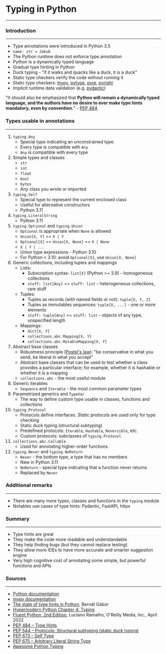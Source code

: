 # Typing in Python

***

### Introduction

***

* Type annotations were introduced in Python 3.5
* `name: str = Jakub`
* The Python runtime does not enforce type annotation
* Python is a dynamically typed language
* Gradual type hinting in Python
* Duck typing - "if it walks and quacks like a duck, it is a duck"
* Static type checkers verify the code without running it
* Static type checkers: [mypy](http://mypy-lang.org/), [pytype](https://google.github.io/pytype/),
  [pyre](https://pyre-check.org/), [pyright](https://github.com/microsoft/pyright)
* Implicit runtime data validation (e.g. [pydantic](https://pydantic-docs.helpmanual.io/))

"It should also be emphasized that **Python will remain a dynamically typed language, and the authors have no desire to
ever make type hints mandatory, even by convention.**" - [PEP 484](https://peps.python.org/pep-0484/)

### Types usable in annotations

***

1. `typing.Any`
    * Special type indicating an unconstrained type.
    * Every type is compatible with `Any`
    * `Any` is compatible with every type
2. Simple types and classes
    * `str`
    * `int`
    * `float`
    * `bool`
    * `bytes`
    * Any class you wrote or imported
3. `typing.Self`
    * Special type to represent the current enclosed class
    * Useful for alternative constructors
    * Python 3.11
4. `typing.LiteralString`
    * Python 3.11
5. `typing.Optional` and `typing.Union`
    * `Optional` is appropriate when `None` is allowed
    * `Union[X, Y]` == `X | Y`
    * `Optional[X]` == `Union[X, None]` == `X | None`
    * `X | Y | ...`
    * Union type expressions - Python 3.10
    * For Python < 3.10: avoid `Optional[X]`, use `Union[X, None]`
6. Generic collections, including tuples and mappings
    * Lists:
        * Subscription syntax: `list[X]` (Python >= 3.9) - homogeneous
          collections
        * `stuff: list[Any]` == `stuff: list` - heterogeneous collections, rare
          stuff
    * Tuples:
        * Tuples as records (with named fields or not): `tuple[X, Y, Z]`
        * Tuples as immutables sequences: `tuple[X, ...]` - one or more
          elements
        * `stuff: tuple[Any]` == `stuff: list` - objects of any type,
          unspecified length
    * Mappings:
        * `dict[X, Y]`
        * `collections.abc.Mapping[X, Y]`
        * `collections.abc.MutableMapping[X, Y]`
7. Abstract base classes
    * Robustness
      principle ([Postel's law](https://en.wikipedia.org/wiki/Robustness_principle)):
      "be conservative in what you send, be liberal in what you accept"
    * Abstract base classes that can be used to test whether a class provides a
      particular interface; for example, whether it is hashable or whether it
      is a mapping
    * `collections.abc` - the most useful module
8. Generic iterables
    * `Sequence` and `Iterable` - the most common parameter types
9. Parametrized generics and `TypeVar`
    * The way to define custom type usable in classes, functions and collections
10. `typing.Protocol`
    * Protocols define interfaces. _Static_ protocols are used only for type checking
    * Static duck typing (structural subtyping)
    * Predefined protocols: `Iterable`, `Hashable`, `Reversible`, etc.
    * Custom protocols: subclasses of `typing.Protocol`
11. `collections.abc.Callable`
    * Used for annotating higher-order functions
12. `typing.Never` and `typing.NoReturn`
    * `Never` - the bottom type, a type that has no members
    * New in Python 3.11
    * `NoReturn` - special type indicating that a function never returns
    * Replaced by `Never`

### Additional remarks

***

* There are many more types, classes and functions in the `typing` module
* Notables use cases of type hints: Pydantic, FastAPI, httpx

### Summary

***

* Type hints are great
* They make the code more readable and understandable
* They help finding bugs (but they cannot replace testing)
* They allow more IDEs to have more accurate and smarter suggestion engine
* Very high cognitive cost of annotating some simple, but powerful functions and APIs

### Sources

***

* [Python documentation](https://docs.python.org/3/library/typing.html)
* [mypy documentation](https://mypy.readthedocs.io/en/stable/cheat_sheet_py3.html)
* [The state of type hints in Python](https://bernat.tech/posts/the-state-of-type-hints-in-python/), Bernát Gábor
* [Hypermodern Python Chapter 4: Typing](https://cjolowicz.github.io/posts/hypermodern-python-04-typing/)
* [Fluent Python, 2nd Edition](https://www.oreilly.com/library/view/fluent-python-2nd/9781492056348/), Luciano Ramalho,
  O'Reilly Media, Inc., April 2022
* [PEP 484 – Type Hints](https://peps.python.org/pep-0484/)
* [PEP 544 – Protocols: Structural subtyping (static duck typing)](https://peps.python.org/pep-0544/)
* [PEP 673 – Self Type](https://peps.python.org/pep-0673/)
* [PEP 675 – Arbitrary Literal String Type](https://peps.python.org/pep-0675/)
* [Awesome Python Typing](https://github.com/typeddjango/awesome-python-typing)